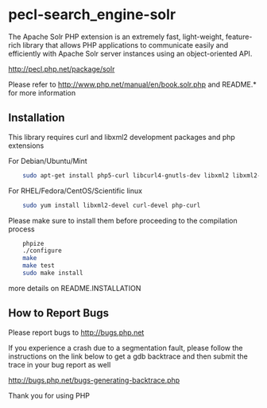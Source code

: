 pecl-search_engine-solr
=======================


The Apache Solr PHP extension is an extremely fast, light-weight, feature-rich library that allows PHP applications to communicate easily and efficiently with Apache Solr server instances using an object-oriented API.

http://pecl.php.net/package/solr


Please refer to http://www.php.net/manual/en/book.solr.php and README.* for more information


Installation
------------

This library requires curl and libxml2 development packages and php extensions

For Debian/Ubuntu/Mint

```bash
    sudo apt-get install php5-curl libcurl4-gnutls-dev libxml2 libxml2-dev
```
For RHEL/Fedora/CentOS/Scientific linux
```bash
    sudo yum install libxml2-devel curl-devel php-curl
```


Please make sure to install them before proceeding to the compilation process
```bash
    phpize
    ./configure
    make
    make test
    sudo make install
``` 
  
more details on README.INSTALLATION
    
How to Report Bugs
------------------

Please report bugs to http://bugs.php.net

If you experience a crash due to a segmentation fault, please follow the instructions on the link below 
to get a gdb backtrace and then submit the trace in your bug report as well

http://bugs.php.net/bugs-generating-backtrace.php

Thank you for using PHP
